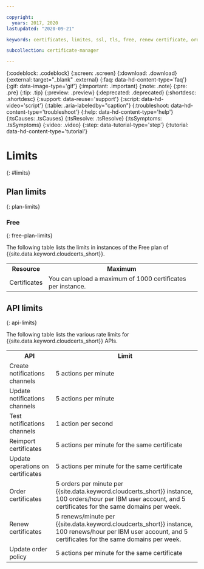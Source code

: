 ```yaml
---

copyright:
  years: 2017, 2020
lastupdated: "2020-09-21"

keywords: certificates, limites, ssl, tls, free, renew certificate, order certificate, update operations, reimport, import certificates

subcollection: certificate-manager

---
```


{:codeblock: .codeblock}
{:screen: .screen}
{:download: .download}
{:external: target="_blank" .external}
{:faq: data-hd-content-type='faq'}
{:gif: data-image-type='gif'}
{:important: .important}
{:note: .note}
{:pre: .pre}
{:tip: .tip}
{:preview: .preview}
{:deprecated: .deprecated}
{:shortdesc: .shortdesc}
{:support: data-reuse='support'}
{:script: data-hd-video='script'}
{:table: .aria-labeledby="caption"}
{:troubleshoot: data-hd-content-type='troubleshoot'}
{:help: data-hd-content-type='help'}
{:tsCauses: .tsCauses}
{:tsResolve: .tsResolve}
{:tsSymptoms: .tsSymptoms}
{:video: .video}
{:step: data-tutorial-type='step'}
{:tutorial: data-hd-content-type='tutorial'}



# Limits
{: #limits}

## Plan limits
{: plan-limits}

### Free
{: free-plan-limits}

The following table lists the limits in instances of the Free plan of {{site.data.keyword.cloudcerts_short}}.

<table>
  <tr>
    <th> Resource </th>
    <th> Maximum </th>
  </tr>
  <tr>
    <td>Certificates</td>
    <td>You can upload a maximum of 1000 certificates per instance.</td>
  </tr>
</table>

## API limits
{: api-limits}

The following table lists the various rate limits for {{site.data.keyword.cloudcerts_short}} APIs.

<table>
  <tr>
    <th> API </th>
    <th> Limit </th>
  </tr>
  <tr>
    <td>Create notifications channels</td>
    <td>5 actions per minute</td>
  </tr>
  <tr>
    <td>Update notifications channels</td>
    <td>5 actions per minute</td>
  </tr>
  <tr>
    <td>Test notifications channels</td>
    <td>1 action per second</td>
  </tr>
  <tr>
    <td>Reimport certificates</td>
    <td>5 actions per minute for the same certificate</td>
  </tr>
  <tr>
    <td>Update operations on certificates</td>
    <td>5 actions per minute for the same certificate</td>
  </tr>
  <tr>
    <td>Order certificates</td>
    <td>5 orders per minute per {{site.data.keyword.cloudcerts_short}} instance, 100 orders/hour per IBM user account, and 5 certificates for the same domains per week.</td>
  </tr>
  <tr>
    <td>Renew certificates</td>
    <td>5 renews/minute per {{site.data.keyword.cloudcerts_short}} instance, 100 renews/hour per IBM user account, and 5 certificates for the same domains per week.</td>
  </tr>
  <tr>
    <td>Update order policy</td>
    <td>5 actions per minute for the same certificate</td>
</table>